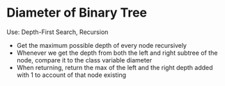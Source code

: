 # Diameter of Binary Tree

Use: Depth-First Search, Recursion

- Get the maximum possible depth of every node recursively
- Whenever we get the depth from both the left and right subtree of the node, compare it to the class variable diameter
- When returning, return the max of the left and the right depth added with 1 to account of that node existing
